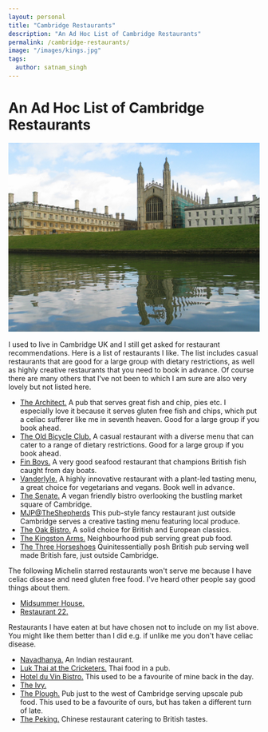 ```yaml
---
layout: personal
title: "Cambridge Restaurants"
description: "An Ad Hoc List of Cambridge Restaurants"
permalink: /cambridge-restaurants/
image: "/images/kings.jpg"
tags:
  author: satnam_singh
---
```

# An Ad Hoc List of Cambridge Restaurants

![Kings](/images/kings.jpg)

I used to live in Cambridge UK and I still get asked for restaurant recommendations. Here is a list of restaurants I like. The list includes casual restaurants that are good for a large group with dietary restrictions, as well as highly creative restaurants that you need to book in advance. Of course there are many others that I've not been to which I am sure are also very lovely but not listed here.

* [The Architect.](https://www.thearchitectcambridge.co.uk/) A pub that serves great fish and chip, pies etc. I especially love it because it serves gluten free fish and chips, which put a celiac sufferer like me in seventh heaven. Good for a large group if you book ahead.
* [The Old Bicycle Club.](https://www.oldbicycleshop.com/) A casual restaurant with a diverse menu that can cater to a range of dietary restrictions. Good for a large group if you book ahead.
* [Fin Boys.](https://fin-boys.com/) A very good seafood restaurant that champions British fish caught from day boats.
* [Vanderlyle.](https://www.vanderlyle-restaurant.com/) A highly innovative restaurant with a plant-led tasting menu, a great choice for vegetarians and vegans. Book well in advance.
* [The Senate.](https://www.thesenatebistro.com/) A vegan friendly bistro overlooking the bustling market square of Cambridge.
* [MJP@TheShepherds](https://www.mjprestaurant.com/) This pub-style fancy restaurant just outside Cambridge serves a creative tasting menu featuring local produce.
* [The Oak Bistro.](https://www.theoakbistro.co.uk/) A solid choice for British and European classics.
* [The Kingston Arms.](https://thekingstonarms.co.uk) Neighbourhood pub serving great pub food.
* [The Three Horseshoes](https://threehorseshoesmadingley.co.uk/) Quinitessentially posh British pub serving well made British fare, just outside Cambridge.

The following Michelin starred restaurants won't serve me because I have celiac disease and need gluten free food. I've heard other people say good things about them.

* [Midsummer House.](https://midsummerhouse.co.uk/)
* [Restaurant 22.](https://www.restaurant22.co.uk/)

Restaurants I have eaten at but have chosen not to include on my list above. You might like them better than I did e.g. if unlike me you don't have celiac disease.

* [Navadhanya.](https://www.navadhanya.co.uk/) An Indian restaurant.
* [Luk Thai at the Cricketers.](https://www.lukthai.com) Thai food in a pub.
* [Hotel du Vin Bistro.](https://www.hotelduvin.com/locations/cambridge/bistro/dinner/) This used to be a favourite of mine back in the day.
* [The Ivy.](https://ivycollection.com/restaurants/the-ivy-cambridge-brasserie)
* [The Plough.](https://theploughcoton.co.uk/) Pub just to the west of Cambridge serving upscale pub food. This used to be a favourite of ours, but has taken a different turn of late.
* [The Peking.](http://www.pekingrestaurantcambridge.com) Chinese restaurant catering to British tastes.
